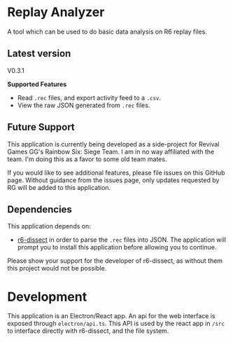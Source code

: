 # Replay Analyzer
A tool which can be used to do basic data analysis on R6 replay files.

## Latest version
V0.3.1

__Supported Features__
 - Read `.rec` files, and export activity feed to a `.csv`.
 - View the raw JSON generated from `.rec` files.

## Future Support
This application is currently being developed as a side-project for
Revival Games GG's Rainbow Six: Siege Team. I am in no way affiliated
with the team. I'm doing this as a favor to some old team mates.

If you would like to see additional features, please file issues
on this GitHub page. Without guidance from the issues page, 
only updates requested by RG will be added to this application.

## Dependencies  
This application depends on:
- [r6-dissect](https://github.com/redraskal/r6-dissect) in order to parse the `.rec` files into JSON. The application will prompt you to install this application before allowing you to continue.

Please show your support for the developer of r6-dissect, as without them this project would not be possible.

# Development
This application is an Electron/React app. An api for the web interface is exposed through `electron/api.ts`. This API is used by the react app in `/src` to interface directly with
r6-dissect, and the file system.

